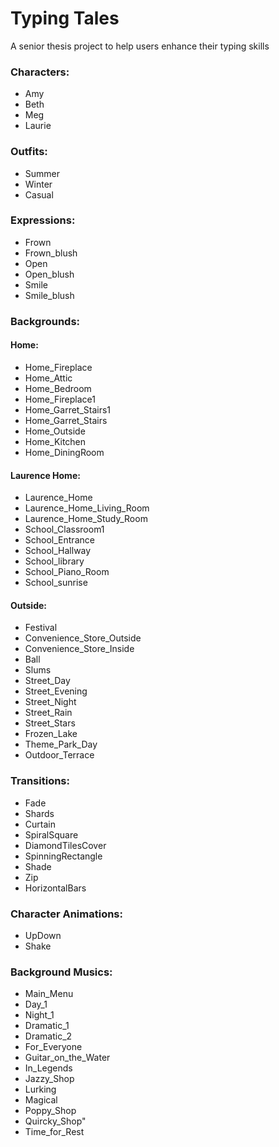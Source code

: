 # Typing Tales
A senior thesis project to help users enhance their typing skills

### Characters:
- Amy
- Beth
- Meg
- Laurie

### Outfits:
- Summer
- Winter
- Casual

### Expressions:
- Frown
- Frown_blush
- Open
- Open_blush
- Smile
- Smile_blush

### Backgrounds:
#### Home:
- Home_Fireplace
- Home_Attic
- Home_Bedroom
- Home_Fireplace1
- Home_Garret_Stairs1
- Home_Garret_Stairs
- Home_Outside
- Home_Kitchen
- Home_DiningRoom
#### Laurence Home:
- Laurence_Home
- Laurence_Home_Living_Room
- Laurence_Home_Study_Room
- School_Classroom1
- School_Entrance
- School_Hallway
- School_library
- School_Piano_Room
- School_sunrise
#### Outside:
- Festival
- Convenience_Store_Outside
- Convenience_Store_Inside
- Ball
- Slums
- Street_Day
- Street_Evening
- Street_Night
- Street_Rain
- Street_Stars
- Frozen_Lake
- Theme_Park_Day
- Outdoor_Terrace

### Transitions: 
- Fade
- Shards
- Curtain
- SpiralSquare
- DiamondTilesCover
- SpinningRectangle
- Shade
- Zip
- HorizontalBars

### Character Animations:
- UpDown
- Shake

### Background Musics:
- Main_Menu
- Day_1
- Night_1
- Dramatic_1
- Dramatic_2
- For_Everyone
- Guitar_on_the_Water
- In_Legends
- Jazzy_Shop
- Lurking
- Magical
- Poppy_Shop
- Quircky_Shop"
- Time_for_Rest
